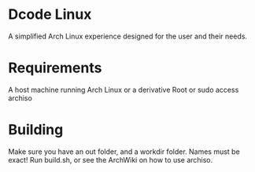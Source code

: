 # Dcode Linux
A simplified Arch Linux experience designed for the user and their needs.


# Requirements
A host machine running Arch Linux or a derivative
Root or sudo access
archiso

# Building
Make sure you have an out folder, and a workdir folder. Names must be exact!
Run build.sh, or see the ArchWiki on how to use archiso.
